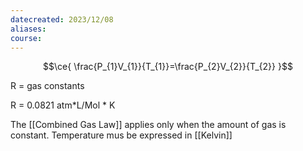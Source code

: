 ```yaml
---
datecreated: 2023/12/08
aliases: 
course:
---
```

$$\ce{ \frac{P_{1}V_{1}}{T_{1}}=\frac{P_{2}V_{2}}{T_{2}} }$$

R = gas constants

R = 0.0821 atm*L/Mol * K


The [[Combined Gas Law]] applies only when the amount of gas is constant. Temperature mus be expressed in [[Kelvin]]